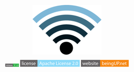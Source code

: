 <p align="center">
  <img alt="opensnitch" src="img/wifi.png" height="160" />
  <p align="center">
    <img src="img/release.png" height="10">
    <img src="img/license.png">
    <img src="img/website.png">
  </p>
</p>